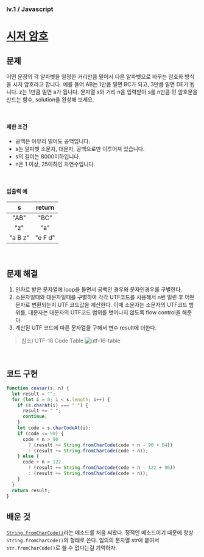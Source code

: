 ### lv.1 / Javascript

# [시저 암호](https://programmers.co.kr/learn/courses/30/lessons/12926)

## 문제

어떤 문장의 각 알파벳을 일정한 거리만큼 밀어서 다른 알파벳으로 바꾸는 암호화 방식을 시저 암호라고 합니다. 예를 들어 AB는 1만큼 밀면 BC가 되고, 3만큼 밀면 DE가 됩니다. z는 1만큼 밀면 a가 됩니다. 문자열 s와 거리 n을 입력받아 s를 n만큼 민 암호문을 만드는 함수, solution을 완성해 보세요.

<br />

#### 제한 조건

- 공백은 아무리 밀어도 공백입니다.
- s는 알파벳 소문자, 대문자, 공백으로만 이루어져 있습니다.
- s의 길이는 8000이하입니다.
- n은 1 이상, 25이하인 자연수입니다.

<br />

#### 입출력 예

|    s    | return  |
| :-----: | :-----: |
|  "AB"   |  "BC"   |
|   "z"   |   "a"   |
| "a B z" | "e F d" |

<br />

## 문제 해결

1. 인자로 받은 문자열에 loop을 돌면서 공백인 경우와 문자인경우를 구별한다.
2. 소문자일때와 대문자일때를 구별하여 각각 UTF코드를 사용해서 n번 밀린 후 어떤 문자로 변환되는지 UTF 코드값을 계산한다. 이때 소문자는 소문자의 UTF코드 범위를, 대문자는 대문자의 UTF코드 범위를 벗어나지 않도록 flow control을 해준다.
3. 계산된 UTF 코드에 따른 문자열을 구해서 변수 result에 더한다.

> 참조) UTF-16 Code Table
> ![utf-16-table](https://hadoopoopadoop.files.wordpress.com/2015/09/ascii.jpg)

<br />

## 코드 구현

```javascript
function ceasar(s, n) {
  let result = "";
  for (let i = 0; i < s.length; i++) {
    if (s.charAt(i) === " ") {
      result += " ";
      continue;
    }
    let code = s.charCodeAt(i);
    if (code <= 90) {
      code + n > 90
        ? (result += String.fromCharCode(code + n - 90 + 64))
        : (result += String.fromCharCode(code + n));
    } else {
      code + n > 122
        ? (result += String.fromCharCode(code + n - 122 + 96))
        : (result += String.fromCharCode(code + n));
    }
  }
  return result;
}
```

## 배운 것

[`String.fromCharCode()`](https://developer.mozilla.org/en-US/docs/Web/JavaScript/Reference/Global_Objects/String/fromCharCode)라는 메소드를 처음 써봤다. 정적인 메소드이기 때문에 항상 `String.fromCharCode()`의 형태로 쓴다. 임의의 문자열 str에 붙여서 `str.fromCharCode()`로 쓸 수 없다는걸 기억하자.
